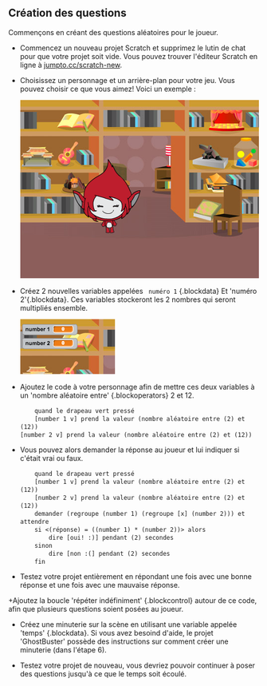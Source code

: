 ## Création des questions

Commençons en créant des questions aléatoires pour le joueur.



+ Commencez un nouveau projet Scratch et supprimez le lutin de chat pour que votre projet soit vide. Vous pouvez trouver l'éditeur Scratch en ligne à <a href="http://jumpto.cc/scratch-new">jumpto.cc/scratch-new</a>.

+ Choisissez un personnage et un arrière-plan pour votre jeu. Vous pouvez choisir ce que vous aimez! Voici un exemple :

	![screenshot](images/brain-setting.png)

+ Créez 2 nouvelles variables appelées ` numéro 1` {.blockdata} Et 'numéro 2'{.blockdata}. Ces variables stockeront les 2 nombres qui seront multipliés ensemble.

	![screenshot](images/brain-variables.png)

+ Ajoutez le code à votre personnage afin de mettre ces deux variables à un 'nombre aléatoire entre' {.blockoperators} 2 et 12.

	```blocks
		quand le drapeau vert pressé
		[number 1 v] prend la valeur (nombre aléatoire entre (2) et (12))
	[number 2 v] prend la valeur (nombre aléatoire entre (2) et (12))
	```

+ Vous pouvez alors demander la réponse au joueur et lui indiquer si c'était vrai ou faux. 

	```blocks
		quand le drapeau vert pressé
		[number 1 v] prend la valeur (nombre aléatoire entre (2) et (12))
		[number 2 v] prend la valeur (nombre aléatoire entre (2) et (12))
		demander (regroupe (number 1) (regroupe [x] (number 2))) et attendre
		si <(réponse) = ((number 1) * (number 2))> alors
   			dire [oui! :)] pendant (2) secondes
		sinon
   			dire [non :(] pendant (2) secondes
		fin
	```

+ Testez votre projet entièrement en répondant une fois avec une bonne réponse et une fois avec une mauvaise réponse.

+Ajoutez la boucle 'répéter indéfiniment' {.blockcontrol} autour de ce code, afin que plusieurs questions soient posées au joueur.

+ Créez une minuterie sur la scène en utilisant une variable appelée 'temps' {.blockdata}. Si vous avez besoind d'aide, le projet 'GhostBuster' possède des instructions sur comment créer une minuterie (dans l'étape 6).

+ Testez votre projet de nouveau, vous devriez pouvoir continuer à poser des questions jusqu'à ce que le temps soit écoulé.



